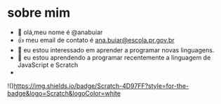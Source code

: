 # sobre mim 
- 👋 olá,meu nome é @anabuiar
- :+1: meu email de contato é ana.buiar@escola.pr.gov.br
- 👀 eu estou interessado em aprender a programar novas linguagens.
- 🌱 eu estou aprendendo a programar recentemente a linguagem de JavaScript e Scratch
- 
!()https://img.shields.io/badge/Scratch-4D97FF?style=for-the-badge&logo=Scratch&logoColor=white



